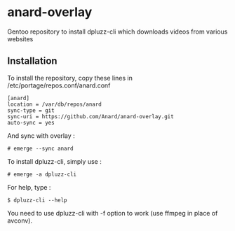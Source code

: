 # anard-overlay
Gentoo repository to install dpluzz-cli which downloads videos from various websites

## Installation
To install the repository, copy these lines in /etc/portage/repos.conf/anard.conf
```
[anard]
location = /var/db/repos/anard
sync-type = git
sync-uri = https://github.com/Anard/anard-overlay.git
auto-sync = yes
```

And sync with overlay :

```
# emerge --sync anard
```

To install dpluzz-cli, simply use :
```
# emerge -a dpluzz-cli
```

For help, type :
```
$ dpluzz-cli --help
```

You need to use dpluzz-cli with -f option to work (use ffmpeg in place of avconv).
